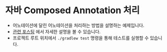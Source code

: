 # 자바 Composed Annotation 처리

- 어노테이션에 달린 어노테이션을 처리하는 방법을 설명하는 예제입니다.
- [관련 포스팅](https://github.com/daengdaengLee/articles/blob/main/java/%EC%9E%90%EB%B0%94%20Custom%20Composed%20Annotation%20%EC%B2%98%EB%A6%AC/README.md)
  에서 자세한 설명을 볼 수 있습니다.
- 프로젝트 루트 위치에서 `./gradlew test` 명령을 통해 테스트를 실행할 수 있습니다.
